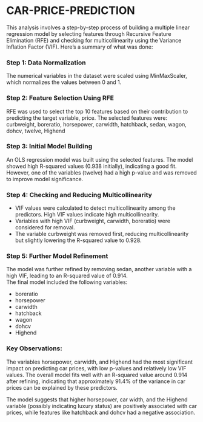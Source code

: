 # CAR-PRICE-PREDICTION
This analysis involves a step-by-step process of building a multiple linear regression model by selecting features through Recursive Feature Elimination (RFE) and checking for multicollinearity using the Variance Inflation Factor (VIF). Here’s a summary of what was done:

<h3>Step 1: Data Normalization</h3>
The numerical variables in the dataset were scaled using MinMaxScaler, which normalizes the values between 0 and 1.
<h3>Step 2: Feature Selection Using RFE</h3>
RFE was used to select the top 10 features based on their contribution to predicting the target variable, price. The selected features were:
curbweight, boreratio, horsepower, carwidth, hatchback, sedan, wagon, dohcv, twelve, Highend
<h3>Step 3: Initial Model Building</h3>
An OLS regression model was built using the selected features.
The model showed high R-squared values (0.938 initially), indicating a good fit. However, one of the variables (twelve) had a high p-value and was removed to improve model significance.
<h3>Step 4: Checking and Reducing Multicollinearity</h3>
<ul>
  <li>VIF values were calculated to detect multicollinearity among the predictors. High VIF values indicate high multicollinearity.</li>
  <li>Variables with high VIF (curbweight, carwidth, boreratio) were considered for removal.</li>
  <li>The variable curbweight was removed first, reducing multicollinearity but slightly lowering the R-squared value to 0.928.</li></ul>
<h3>Step 5: Further Model Refinement</h3>
The model was further refined by removing sedan, another variable with a high VIF, leading to an R-squared value of 0.914.<br>
The final model included the following variables:<br>
<ul>
  <li>boreratio</li>
  <li>horsepower</li>
  <li>carwidth</li>
  <li>hatchback</li>
  <li>wagon</li>
  <li>dohcv</li>
  <li>Highend</li>
</ul>
  <h3>Key Observations:</h3>
<p>The variables horsepower, carwidth, and Highend had the most significant impact on predicting car prices, with low p-values and relatively low VIF values.
The overall model fits well with an R-squared value around 0.914 after refining, indicating that approximately 91.4% of the variance in car prices can be explained by these predictors.</p>
The model suggests that higher horsepower, car width, and the Highend variable (possibly indicating luxury status) are positively associated with car prices, while features like hatchback and dohcv had a negative association.
